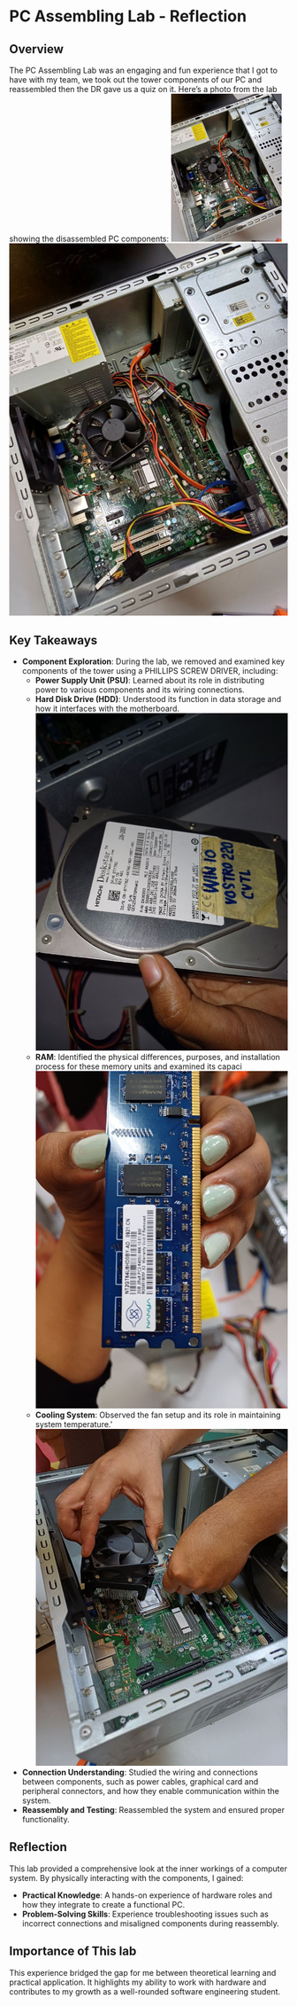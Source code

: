 # PC Assembling Lab - Reflection


## Overview
The PC Assembling Lab was an engaging and fun experience that I got to have with my team, we took out the tower components of our PC and reassembled then the DR gave us a quiz on it.
Here’s a photo from the lab showing the disassembled PC components:
<img src="./images/pc.jpg" alt="Disassembled PC" width="200"/>
![Disassembled PC Tower](./images/pc.jpg)

## Key Takeaways
- **Component Exploration**: During the lab, we removed and examined key components of the tower using a PHILLIPS SCREW DRIVER, including:
  - **Power Supply Unit (PSU)**: Learned about its role in distributing power to various components and its wiring connections.
  - **Hard Disk Drive (HDD)**: Understood its function in data storage and how it interfaces with the motherboard.
    ![Hard Disk Drive](./images/hdd.jpg)
  - **RAM**: Identified the physical differences, purposes, and installation process for these memory units and examined its capaci
    ![RAM](./images/ram.jpg)
  - **Cooling System**: Observed the fan setup and its role in maintaining system temperature.'
    ![Cooling Fan](./images/fan.jpg)
- **Connection Understanding**: Studied the wiring and connections between components, such as power cables, graphical card and peripheral connectors, and how they enable communication within the system.
- **Reassembly and Testing**: Reassembled the system and ensured proper functionality.

## Reflection
This lab provided a comprehensive look at the inner workings of a computer system. By physically interacting with the components, I gained:
- **Practical Knowledge**: A hands-on experience of hardware roles and how they integrate to create a functional PC.
- **Problem-Solving Skills**: Experience troubleshooting issues such as incorrect connections and misaligned components during reassembly.

## Importance of This lab
This experience bridged the gap for me between theoretical learning and practical application. It highlights my ability to work with hardware and contributes to my growth as a well-rounded software engineering student.
